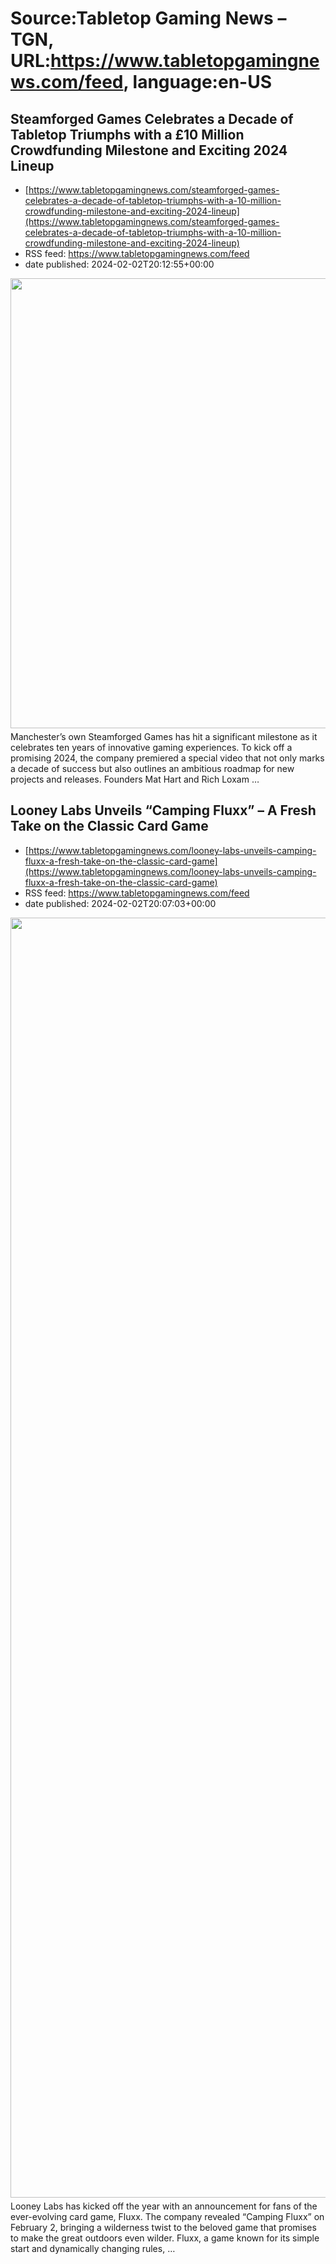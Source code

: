 # Source:Tabletop Gaming News – TGN, URL:https://www.tabletopgamingnews.com/feed, language:en-US

## Steamforged Games Celebrates a Decade of Tabletop Triumphs with a £10 Million Crowdfunding Milestone and Exciting 2024 Lineup
 - [https://www.tabletopgamingnews.com/steamforged-games-celebrates-a-decade-of-tabletop-triumphs-with-a-10-million-crowdfunding-milestone-and-exciting-2024-lineup](https://www.tabletopgamingnews.com/steamforged-games-celebrates-a-decade-of-tabletop-triumphs-with-a-10-million-crowdfunding-milestone-and-exciting-2024-lineup)
 - RSS feed: https://www.tabletopgamingnews.com/feed
 - date published: 2024-02-02T20:12:55+00:00

<a href="https://www.tabletopgamingnews.com/steamforged-games-celebrates-a-decade-of-tabletop-triumphs-with-a-10-million-crowdfunding-milestone-and-exciting-2024-lineup/" rel="nofollow" title="Steamforged Games Celebrates a Decade of Tabletop Triumphs with a £10 Million Crowdfunding Milestone and Exciting 2024 Lineup"><img alt="" class="webfeedsFeaturedVisual wp-post-image" height="720" src="https://www.tabletopgamingnews.com/wp-content/uploads/2024/02/J52hnpPAKDI-HD.jpg" style="display: block; margin: auto; margin-bottom: 5px;" width="1280" /></a>Manchester&#8217;s own Steamforged Games has hit a significant milestone as it celebrates ten years of innovative gaming experiences. To kick off a promising 2024, the company premiered a special video that not only marks a decade of success but also outlines an ambitious roadmap for new projects and releases. Founders Mat Hart and Rich Loxam &#8230;

## Looney Labs Unveils “Camping Fluxx” – A Fresh Take on the Classic Card Game
 - [https://www.tabletopgamingnews.com/looney-labs-unveils-camping-fluxx-a-fresh-take-on-the-classic-card-game](https://www.tabletopgamingnews.com/looney-labs-unveils-camping-fluxx-a-fresh-take-on-the-classic-card-game)
 - RSS feed: https://www.tabletopgamingnews.com/feed
 - date published: 2024-02-02T20:07:03+00:00

<a href="https://www.tabletopgamingnews.com/looney-labs-unveils-camping-fluxx-a-fresh-take-on-the-classic-card-game/" rel="nofollow" title="Looney Labs Unveils &#8220;Camping Fluxx&#8221; &#8211; A Fresh Take on the Classic Card Game"><img alt="" class="webfeedsFeaturedVisual wp-post-image" height="2048" src="https://www.tabletopgamingnews.com/wp-content/uploads/2024/02/Camping-Fluxx-Contents.png" style="display: block; margin: auto; margin-bottom: 5px;" width="2048" /></a>Looney Labs has kicked off the year with an announcement for fans of the ever-evolving card game, Fluxx. The company revealed &#8220;Camping Fluxx&#8221; on February 2, bringing a wilderness twist to the beloved game that promises to make the great outdoors even wilder. Fluxx, a game known for its simple start and dynamically changing rules, &#8230;

